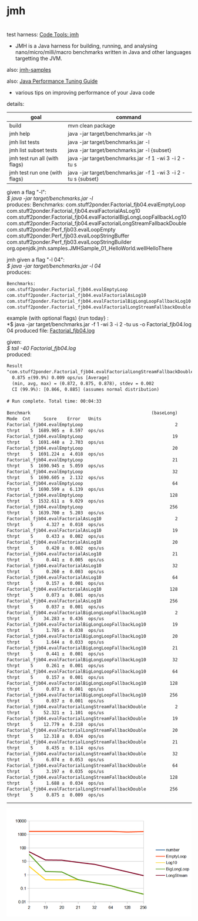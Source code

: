 # jmh
#
test harness:
[Code Tools: jmh](http://openjdk.java.net/projects/code-tools/jmh/) 

* JMH is a Java harness for building, running, and analysing nano/micro/milli/macro benchmarks written in Java and other languages targetting the JVM.

also:
[jmh-samples](http://hg.openjdk.java.net/code-tools/jmh/file/tip/jmh-samples/src/main/java/org/openjdk/jmh/samples/)

also:
[Java Performance Tuning Guide](http://java-performance.info/jmh/)

* various tips on improving performance of your Java code

details:

| goal                          | command                                                        | 
| ----------------------------- | -------------------------------------------------------------- | 
| build                         | mvn clean package                                              | 
| jmh help                      | java -jar target/benchmarks.jar -h                             | 
| jmh list tests                | java -jar target/benchmarks.jar -l                             | 
| jmh list subset tests         | java -jar target/benchmarks.jar -l {subset}                    | 
| jmh test run all (with flags) | java -jar target/benchmarks.jar -f 1 -wi 3 -i 2 -tu s          | 
| jmh test run one (with flags) | java -jar target/benchmarks.jar -f 1 -wi 3 -i 2 -tu s {subset} | 

given a flag "-l":    
*$ java -jar target/benchmarks.jar -l*  
produces:
    Benchmarks:
    com.stuff2ponder.Factorial_fjb04.evalEmptyLoop
    com.stuff2ponder.Factorial_fjb04.evalFactorialAsLog10
    com.stuff2ponder.Factorial_fjb04.evalFactorialBigLongLoopFallbackLog10
    com.stuff2ponder.Factorial_fjb04.evalFactorialLongStreamFallbackDouble
    com.stuff2ponder.Perf_fjb03.evalLoopEmpty
    com.stuff2ponder.Perf_fjb03.evalLoopStringBuffer
    com.stuff2ponder.Perf_fjb03.evalLoopStringBuilder
    org.openjdk.jmh.samples.JMHSample_01_HelloWorld.wellHelloThere

jmh given a flag "-l 04":  
*$ java -jar target/benchmarks.jar -l 04*  
produces:

    Benchmarks:  
    com.stuff2ponder.Factorial_fjb04.evalEmptyLoop
    com.stuff2ponder.Factorial_fjb04.evalFactorialAsLog10
    com.stuff2ponder.Factorial_fjb04.evalFactorialBigLongLoopFallbackLog10
    com.stuff2ponder.Factorial_fjb04.evalFactorialLongStreamFallbackDouble

example (with optional flags) {run today} :  
*$ java -jar target/benchmarks.jar -f 1 -wi 3 -i 2 -tu us -o Factorial_fjb04.log 04
produced file: [Factorial_fjb04.log](https://github.com/frankboller/watcher/blob/master/myJmh/Factorial_fjb04.log)  

given:  
*$ tail -40 Factorial_fjb04.log*  
produced:

    Result "com.stuff2ponder.Factorial_fjb04.evalFactorialLongStreamFallbackDouble":
      0.875 ±(99.9%) 0.009 ops/us [Average]
      (min, avg, max) = (0.872, 0.875, 0.878), stdev = 0.002
      CI (99.9%): [0.866, 0.885] (assumes normal distribution)

    # Run complete. Total time: 00:04:33

    Benchmark                                              (baseLong)   Mode  Cnt     Score    Error   Units
    Factorial_fjb04.evalEmptyLoop                                   2  thrpt    5  1689.905 ±  8.597  ops/us
    Factorial_fjb04.evalEmptyLoop                                  19  thrpt    5  1691.440 ±  2.703  ops/us
    Factorial_fjb04.evalEmptyLoop                                  20  thrpt    5  1691.224 ±  4.018  ops/us
    Factorial_fjb04.evalEmptyLoop                                  21  thrpt    5  1690.945 ±  5.059  ops/us
    Factorial_fjb04.evalEmptyLoop                                  32  thrpt    5  1690.605 ±  2.132  ops/us
    Factorial_fjb04.evalEmptyLoop                                  64  thrpt    5  1690.599 ±  6.139  ops/us
    Factorial_fjb04.evalEmptyLoop                                 128  thrpt    5  1532.611 ±  9.029  ops/us
    Factorial_fjb04.evalEmptyLoop                                 256  thrpt    5  1639.700 ±  5.203  ops/us
    Factorial_fjb04.evalFactorialAsLog10                            2  thrpt    5     4.327 ±  0.018  ops/us
    Factorial_fjb04.evalFactorialAsLog10                           19  thrpt    5     0.433 ±  0.002  ops/us
    Factorial_fjb04.evalFactorialAsLog10                           20  thrpt    5     0.420 ±  0.002  ops/us
    Factorial_fjb04.evalFactorialAsLog10                           21  thrpt    5     0.441 ±  0.005  ops/us
    Factorial_fjb04.evalFactorialAsLog10                           32  thrpt    5     0.260 ±  0.003  ops/us
    Factorial_fjb04.evalFactorialAsLog10                           64  thrpt    5     0.157 ±  0.001  ops/us
    Factorial_fjb04.evalFactorialAsLog10                          128  thrpt    5     0.073 ±  0.001  ops/us
    Factorial_fjb04.evalFactorialAsLog10                          256  thrpt    5     0.037 ±  0.001  ops/us
    Factorial_fjb04.evalFactorialBigLongLoopFallbackLog10           2  thrpt    5    34.283 ±  0.436  ops/us
    Factorial_fjb04.evalFactorialBigLongLoopFallbackLog10          19  thrpt    5     1.785 ±  0.038  ops/us
    Factorial_fjb04.evalFactorialBigLongLoopFallbackLog10          20  thrpt    5     1.644 ±  0.033  ops/us
    Factorial_fjb04.evalFactorialBigLongLoopFallbackLog10          21  thrpt    5     0.441 ±  0.001  ops/us
    Factorial_fjb04.evalFactorialBigLongLoopFallbackLog10          32  thrpt    5     0.261 ±  0.001  ops/us
    Factorial_fjb04.evalFactorialBigLongLoopFallbackLog10          64  thrpt    5     0.157 ±  0.001  ops/us
    Factorial_fjb04.evalFactorialBigLongLoopFallbackLog10         128  thrpt    5     0.073 ±  0.001  ops/us
    Factorial_fjb04.evalFactorialBigLongLoopFallbackLog10         256  thrpt    5     0.037 ±  0.001  ops/us
    Factorial_fjb04.evalFactorialLongStreamFallbackDouble           2  thrpt    5    52.321 ±  1.101  ops/us
    Factorial_fjb04.evalFactorialLongStreamFallbackDouble          19  thrpt    5    12.779 ±  0.218  ops/us
    Factorial_fjb04.evalFactorialLongStreamFallbackDouble          20  thrpt    5    12.318 ±  0.034  ops/us
    Factorial_fjb04.evalFactorialLongStreamFallbackDouble          21  thrpt    5     8.435 ±  0.114  ops/us
    Factorial_fjb04.evalFactorialLongStreamFallbackDouble          32  thrpt    5     6.074 ±  0.053  ops/us
    Factorial_fjb04.evalFactorialLongStreamFallbackDouble          64  thrpt    5     3.197 ±  0.035  ops/us
    Factorial_fjb04.evalFactorialLongStreamFallbackDouble         128  thrpt    5     1.688 ±  0.034  ops/us
    Factorial_fjb04.evalFactorialLongStreamFallbackDouble         256  thrpt    5     0.875 ±  0.009  ops/us

----
![Factorial_fjb04.png](/myJmh/images/Factorial_fjb04.png "Factorial_fjb04.png")
